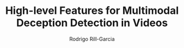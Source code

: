 ---
paperId: 36
author: Rodrigo Rill-Garcia
publicationauthor: Rill-Garcia, R.
title: High-level Features for Multimodal Deception Detection in Videos
pdf: Oral_Rodrigo_RillGarciaV2
pitch: https://www.youtube.com/watch?v=o6c77oM5oT4&list=PLldrX-tcWesN8xf7KyeZAdS3KB1M8HWle&index=7&ab_channel=AccelAI
poster: Oral_Rodrigo_RillGarcia
alt: --
type: Oral
topic: General Machine Learning
link: https://doi.org/10.52591/lxai201906152
conference: icml
year: 2019
tags: icml-2019-op
location: California, USA
---